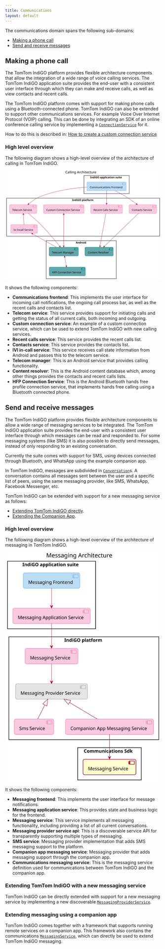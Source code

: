 ```yaml
---
title: Communications
layout: default
---
```


The communications domain spans the following sub-domains:

- [Making a phone call](#making-a-phone-call)
- [Send and receive messages](#send-and-receive-messages)

## Making a phone call

The TomTom IndiGO platform provides flexible architecture components that allow the integration of 
a wide range of voice calling services. The TomTom IndiGO application suite provides the end-user 
with a consistent user interface through which they can make and receive calls, as well as view 
contacts and recent calls.

The TomTom IndiGO platform comes with support for making phone calls using a Bluetooth-connected 
phone. TomTom IndiGO can also be extended to support other communications services. For example 
Voice Over Internet Protocol (VOIP) calling. This can be done by integrating an SDK of an online 
conference calling service by implementing a
[`ConnectionService`](https://developer.android.com/reference/android/telecom/ConnectionService) for
it.

How to do this is described in:
[How to create a custom connection service](/indigo/documentation/tutorials-and-examples/communications/create-a-custom-connection-service)

### High level overview

The following diagram shows a high-level overview of the architecture of calling in TomTom IndiGO.

![Calling high-level overview image](images/communications_domain-calling-high-level-overview.svg)

It shows the following components:

- __Communications frontend__: This implements the user interface for incoming call notifications,
    the ongoing call process bar, as well as the recent calls and contacts list.
- __Telecom service__: This service provides support for initiating calls and getting the status
    of all current calls, both incoming and outgoing.
- __Custom connection service__: An example of a custom connection service, which can be used to
  extend TomTom IndiGO with new calling services.
- __Recent calls service__: This service provides the recent calls list.
- __Contacts service__: This service provides the contacts list.
- __IVI in-call service__: This service receives call state information from Android and passes
    this to the telecom service.
- __Telecom manager__: This is an Android service that provides calling functionality.
- __Content resolver__: This is the Android content database which, among other things provides
  the contacts and recent calls lists.
- __HFP Connection Service__: This is the Android Bluetooth hands free profile connection service,
  that implements hands free calling using a Bluetooth connected phone.

## Send and receive messages

The TomTom IndiGO platform provides flexible architecture components to allow a wide range of
messaging services to be integrated. The TomTom IndiGO application suite provides the end-user with 
a consistent user interface through which messages can be read and responded to. For some messaging
systems (like SMS) it is  also possible to directly send messages, instead of only responding to
an existing conversation.

Currently the suite comes with support for SMS, using devices connected through Bluetooth, and
WhatsApp using the example companion app.

In TomTom IndiGO, messages are subdivided in
[`Conversation`](TTIVI_INDIGO_API)s.
A conversation contains all messages sent between the user and a specific list of peers, using the
same messaging provider, like SMS, WhatsApp, Facebook Messenger, etc.

TomTom IndiGO can be extended with support for a new messaging service as follows:

- [Extending TomTom IndiGO directly](#extending-tomtom-indigo-with-a-new-messaging-service).
- [Extending the Companion App](#extending-messaging-using-a-companion-app).


### High level overview

The following diagram shows a high-level overview of the architecture of messaging in TomTom IndiGO.

![Messaging high-level overview image](images/communications_domain-messaging-high-level-overview.svg)

It shows the following components:

- __Messaging frontend__: This implements the user interface for message notifications.
- __Messaging application service__: This provides state and business logic for the frontend.
- __Messaging service__: This service implements all messaging functionality, including providing
  a list of all current conversations.
- __Messaging provider service api__: This is a discoverable service API for transparently
  supporting multiple types of messaging.
- __SMS service__: Messaging provider implementation that adds SMS messaging support to the
  platform.
- __Companion app messaging service__: Messaging provider that adds messaging support through the
  companion app.
- __Communications messaging service__: This is the messaging service definition used for
  communications between TomTom IndiGO and the companion app.

### Extending TomTom IndiGO with a new messaging service

TomTom IndiGO can be directly extended with support for a new messaging service by implementing a
new discoverable
[`MessagingProviderService`](TTIVI_INDIGO_API).

### Extending messaging using a companion app

TomTom IndiGO comes together with a framework that supports running remote services on a companion app.
This framework also contains the communications
[`MessagingService`](TTIVI_INDIGO_API),
which can directly be used to extend TomTom IndiGO messaging.
